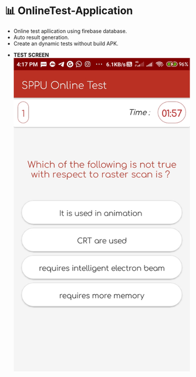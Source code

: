 # 📊 OnlineTest-Application
* Online test apllication using firebase database.
* Auto result generation.
* Create an dynamic tests without build APK.

- **TEST SCREEN**
![](/result.jpg)
